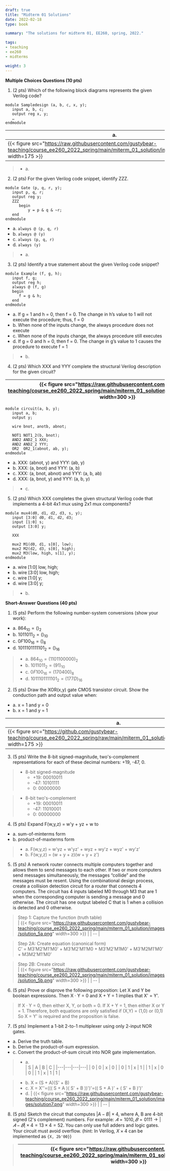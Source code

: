 ```yaml
---
draft: true
title: "Midterm 01 Solutions"
date: 2022-02-18
type: book

summary: "The solutions for midterm 01, EE260, spring, 2022."

tags:
- teaching
- ee260
- midterms

weight: 3
---
```


**Multiple Choices Questions (10 pts)**

1) (2 pts) Which of the following block diagrams represents the given Verilog code?
```
module Sampledesign (a, b, c, x, y);
   input a, b, c;
   output reg x, y;
   …
endmodule
```
| a. | b. | c. | d. |
| --| --| --| --| 
| {{< figure src="https://raw.githubusercontent.com/gustybear-teaching/course_ee260_2022_spring/main/miterm_01_solution/images/problem_1a.png" width=175 >}} | {{< figure src="https://raw.githubusercontent.com/gustybear-teaching/course_ee260_2022_spring/main/miterm_01_solution/images/problem_1b.png" width=175 >}} | {{< figure src="https://raw.githubusercontent.com/gustybear-teaching/course_ee260_2022_spring/main/miterm_01_solution/images/problem_1c.png" width=175 >}} | {{< figure src="https://raw.githubusercontent.com/gustybear-teaching/course_ee260_2022_spring/main/miterm_01_solution/images/problem_1d.png" width=175 >}} |

> - a.

2) (2 pts) For the given Verilog code snippet, identify ZZZ.

```
module Gate (p, q, r, y);
   input p, q, r;
   output reg y;
   ZZZ
      begin
          y = p & q & ~r;
   end
endmodule
```
- a. `always @ (p, q, r)`
- b. `always @ (y)`
- c. `always (p, q, r)`
- d. `always (y)`

> - a.

3) (2 pts) Identify a true statement about the given Verilog code snippet?

```
module Example (f, g, h);
   input f, g;
   output reg h;
   always @ (f, g)
   begin
      f = g & h;
   end
endmodule
```

- a. If g = 1 and h = 0, then f = 0. The change in h’s value to 1 will not execute the procedure; thus, f = 0
- b. When none of the inputs change, the always procedure does not execute
- c. When none of the inputs change, the always procedure still executes
- d. If g = 0 and h = 0, then f = 0. The change in g’s value to 1 causes the procedure to execute f = 1

> - b.

4) (2 pts) Which XXX and YYY complete the structural Verilog description for the given circuit?

| {{< figure src="https://raw.githubusercontent.com/gustybear-teaching/course_ee260_2022_spring/main/miterm_01_solution/images/problem_4.png" width=300 >}} |
| -- |

```
module circuit(a, b, y);
   input a, b;
   output y;

   wire bnot, anotb, abnot;

   NOT1 NOT1_2(b, bnot);
   AND2 AND2_1 XXX;
   AND2 AND2_2 YYY;
   OR2  OR2_1(abnot, ab, y);
endmodule
```
- a. XXX: (abnot, y) and YYY: (ab, y)
- b. XXX: (a, bnot) and YYY: (a, b)
- c. XXX: (a, bnot, abnot) and YYY: (a, b, ab)
- d. XXX: (a, bnot, y) and YYY: (a, b, y)

> - c.

5) (2 pts) 
Which XXX completes the given structural Verilog code that implements a 4-bit 4x1 mux using 2x1 mux components?

```
module mux4(d0, d1, d2, d3, s, y); 
   input [3:0] d0, d1, d2, d3; 
   input [1:0] s; 
   output [3:0] y; 

   XXX

   mux2 M1(d0, d1, s[0], low); 
   mux2 M2(d2, d3, s[0], high); 
   mux2 M3(low, high, s[1], y); 
endmodule
```
- a. wire [1:0] low, high;
- b. wire [3:0] low, high;
- c. wire [1:0] y;
- d. wire [3:0] y;

> - b.

**Short-Answer Questions (40 pts)**

1) (5 pts) Perform the following number-system conversions (show your work):
  - a. $864_{10} = ()_{2}$
  - b. $1011011_{2} = ()_{10}$
  - c. $0F100_{16} = ()_{8}$
  - d. $1011101111101_{2} = ()_{16}$

> - a. $864_{10} = (1101100000)_{2}$
> - b. $1011011_{2} = (91)_{10}$
> - c. $0F100_{16} = (170400)_{8}$
> - d. $1011101111101_{2} = (177D)_{16}$

2) (5 pts) Draw the XOR(x,y) gate CMOS transistor circuit. Show the conduction path and output value when: 
  - a. x = 1 and y = 0
  - b. x = 1 and y = 1

| a. | b. |
| --| --|
| {{< figure src="https://github.com/gustybear-teaching/course_ee260_2022_spring/raw/main/miterm_01_solution/images/solution_ab.jpg" width=175 >}} | {{< figure src="https://raw.githubusercontent.com/gustybear-teaching/course_ee260_2022_spring/main/miterm_01_solution/images/solution_ad.jpg" width=175 >}} |

3) (5 pts) Write the 8-bit signed-magnitude, two's-complement representations for each of these decimal numbers: +19, -47, 0.

> - 8-bit signed-magnitude
>   - +19: 00010011
>   - -47: 10101111
>   -   0: 00000000

> - 8-bit two's-complement
>   - +19: 00010011
>   - -47: 11010001
>   -   0: 00000000

4) (5 pts) Expand F(w,y,z) = w'y + yz + w to 
  - a. sum-of-minterms form
  - b. product-of-maxterms form

> - a. F(w,y,z) = w'yz + w'yz' + wyz + wy'z + wyz' + wy'z'
> - b. F(w,y,z) = (w + y + z)(w + y + z')

5) (5 pts) A network router connects multiple computers together and allows them to send messages to each other. If two or more computers send messages simultaneously, the messages “collide” and the messages must be resent. Using the combinational design process, create a collision detection circuit for a router that connects 4 computers. The circuit has 4 inputs labeled M0 through M3 that are 1 when the corresponding computer is sending a message and 0 otherwise. The circuit has one output labeled C that is 1 when a collision is detected and 0 otherwise.

> Step 1: Capture the function (truth table)  
> | {{< figure src="https://raw.githubusercontent.com/gustybear-teaching/course_ee260_2022_spring/main/miterm_01_solution/images/solution_5a.png" width=300 >}} |
> | -- |

> Step 2A: Create equation (canonical form)  
> C’ = M3’M2’M1’M0’ + M3’M2’M1’M0 + M3’M2’M1M0’ + M3’M2M1’M0’ + M3M2’M1’M0’  

> Step 2B: Create circuit  
> | {{< figure src="https://raw.githubusercontent.com/gustybear-teaching/course_ee260_2022_spring/main/miterm_01_solution/images/solution_5b.png" width=300 >}} |
> | -- |

6) (5 pts) Prove or disprove the following proposition: Let X and Y be boolean expressions. Then X · Y = 0 and X + Y = 1 implies that X' = Y'.

> If X · Y = 0, then either X, Y, or both = 0.
> If X + Y = 1, then either X or Y = 1.
> Therefore, both equations are only satisfied if (X,Y) = (1,0) or (0,1)
> So X = Y' is required and the proposition is false.

7) (5 pts) Implement a 1-bit 2-to-1 multiplexer using only 2-input NOR gates.
  - a. Derive the truth table.
  - b. Derive the product-of-sum expression.
  - c. Convert the product-of-sum circuit into NOR gate implementation.

> - a.  
> | S | A | B | C |
> |---|---|---|---|
> | 0 | 0 | x | 0 |
> | 0 | 1 | x | 1 |
> | 1 | x | 0 | 0 |
> | 1 | x | 1 | 1 |

> - b. X = (S + A)(S' + B)
> - c. X = X''=((( S + A )( S' + B ))')'=(( S + A )' + ( S' + B )')'  
> - d.
> | {{< figure src="https://raw.githubusercontent.com/gustybear-teaching/course_ee260_2022_spring/main/miterm_01_solution/images/solution7.png" width=300 >}} |
> | -- |

8) (5 pts) Sketch the circuit that computes $|A - B| × 4$, where A, B are 4-bit signed (2's complement) numbers. For example: $𝐴 = 1010, 𝐵 = 0111 \rightarrow |𝐴 − 𝐵| \times 4 = 13 \times 4 = 52$. You can only use full adders and logic gates. Your circuit must avoid overflow. (hint: In Verilog, $X \times 4$ can be implemented as `{X, 2b'00}`)

> | {{< figure src="https://raw.githubusercontent.com/gustybear-teaching/course_ee260_2022_spring/main/miterm_01_solution/images/solution8.png" width=300 >}} |
> | -- |

